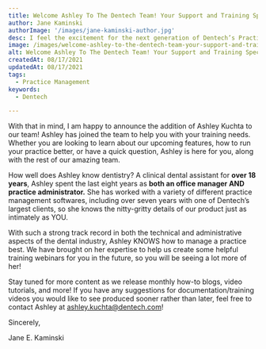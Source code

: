 ```yaml
---
title: Welcome Ashley To The Dentech Team! Your Support and Training Specialist
author: Jane Kaminski
authorImage: '/images/jane-kaminski-author.jpg'
desc: I feel the excitement for the next generation of Dentech’s Practice Management Software from many of you in our demo sessions. So many questions asked, so many possibilities imagined with what you can do with the new Dentech. As we release more features, I realize that we need more help to properly re-educate all of our customers on the ins and outs of our brand new interface.
image: /images/welcome-ashley-to-the-dentech-team-your-support-and-training-specialist.webp
alt: Welcome Ashley To The Dentech Team! Your Support and Training Specialist
createdAt: 08/17/2021
updatedAt: 08/17/2021
tags:
  - Practice Management
keywords:
  - Dentech

---
```


With that in mind, I am happy to announce the addition of Ashley Kuchta to our team! Ashley has joined the team to help you with your training needs. Whether you are looking to learn about our upcoming features, how to run your practice better, or have a quick question, Ashley is here for you, along with the rest of our amazing team.

How well does Ashley know dentistry? A clinical dental assistant for **over 18 years**, Ashley spent the last eight years as **both an office manager AND practice administrator.** She has worked with a variety of different practice management softwares, including over seven years with one of Dentech’s largest clients, so she knows the nitty-gritty details of our product just as intimately as YOU.

With such a strong track record in both the technical and administrative aspects of the dental industry, Ashley KNOWS how to manage a practice best. We have brought on her expertise to help us create some helpful training webinars for you in the future, so you will be seeing a lot more of her!

Stay tuned for more content as we release monthly how-to blogs, video tutorials, and more! If you have any suggestions for documentation/training videos you would like to see produced sooner rather than later, feel free to contact Ashley at ashley.kuchta@dentech.com!

Sincerely,

Jane E. Kaminski
